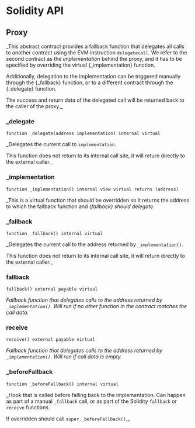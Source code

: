 # Solidity API

## Proxy

_This abstract contract provides a fallback function that delegates all calls to another contract using the EVM
instruction `delegatecall`. We refer to the second contract as the _implementation_ behind the proxy, and it has to
be specified by overriding the virtual {_implementation} function.

Additionally, delegation to the implementation can be triggered manually through the {_fallback} function, or to a
different contract through the {_delegate} function.

The success and return data of the delegated call will be returned back to the caller of the proxy._

### _delegate

```solidity
function _delegate(address implementation) internal virtual
```

_Delegates the current call to `implementation`.

This function does not return to its internal call site, it will return directly to the external caller._

### _implementation

```solidity
function _implementation() internal view virtual returns (address)
```

_This is a virtual function that should be overridden so it returns the address to which the fallback function
and {_fallback} should delegate._

### _fallback

```solidity
function _fallback() internal virtual
```

_Delegates the current call to the address returned by `_implementation()`.

This function does not return to its internal call site, it will return directly to the external caller._

### fallback

```solidity
fallback() external payable virtual
```

_Fallback function that delegates calls to the address returned by `_implementation()`. Will run if no other
function in the contract matches the call data._

### receive

```solidity
receive() external payable virtual
```

_Fallback function that delegates calls to the address returned by `_implementation()`. Will run if call data
is empty._

### _beforeFallback

```solidity
function _beforeFallback() internal virtual
```

_Hook that is called before falling back to the implementation. Can happen as part of a manual `_fallback`
call, or as part of the Solidity `fallback` or `receive` functions.

If overridden should call `super._beforeFallback()`._

